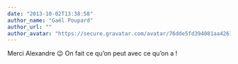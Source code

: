 ```yaml
---
date: "2013-10-02T13:38:58"
author_name: "Gaël Poupard"
author_url: ""
author_avatar: "https://secure.gravatar.com/avatar/76dde5fd394081aa4261802372fe2e33?s=48&d=mm&r=g"
---
```

Merci Alexandre 😉 On fait ce qu’on peut avec ce qu’on a !